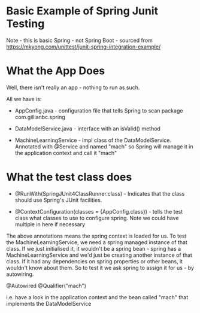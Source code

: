 # Basic Example of Spring Junit Testing
Note - this is basic Spring - not Spring Boot - sourced from https://mkyong.com/unittest/junit-spring-integration-example/

# What the App Does

Well, there isn't really an app - nothing to run as such.  

All we have is:

* AppConfig.java - configuration file that tells Spring to scan package com.gillianbc.spring

* DataModelService.java - interface with an isValid() method

* MachineLearningService - impl class of the DataModelService.  Annotated with @Service and named "mach" so Spring will manage it in the application context and call it "mach"

# What the test class does

* @RunWith(SpringJUnit4ClassRunner.class) -  Indicates that the class should use Spring's JUnit facilities.

* @ContextConfiguration(classes = {AppConfig.class}) - tells the test class what classes to use to configure spring.  Note we could have multiple in here if necessary

The above annotations means the spring context is loaded for us.  To test the MachineLearningService, we need a spring managed instance of that class.  If we just initialised it, it wouldn't be a spring bean - spring has a MachineLearningService and we'd just be creating another instance of that class.  If it had any dependencies on spring properties or other beans, it wouldn't know about them.  So to test it we ask spring to assign it for us - by autowiring.

@Autowired
@Qualifier("mach")

i.e. have a look in the application context and the bean called "mach" that implements the DataModelService
